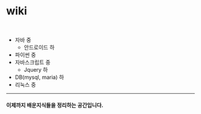 # wiki
  
  * 자바 중
  	- 안드로이드 하  
  * 파이썬 중
  * 자바스크립트 중
    - Jquery 하 
  * DB(mysql, maria) 하
  * 리눅스 중
  
<hr>

#### 이제까지 배운지식들을 정리하는 공간입니다.
